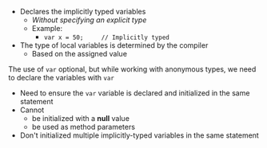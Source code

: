 - Declares the implicitly typed variables 
	- *Without specifying an explicit type*
	- Example:
		- `var x = 50;     // Implicitly typed`
- The type of local variables is determined by the compiler
	- Based on the assigned value

The use of `var` optional, but while working with anonymous types, we need to declare the variables with `var`
- Need to ensure the `var` variable is declared and initialized in the same statement
- Cannot 
	- be initialized with a **null** value
	- be used as method parameters
- Don't initialized multiple implicitly-typed variables in the same statement